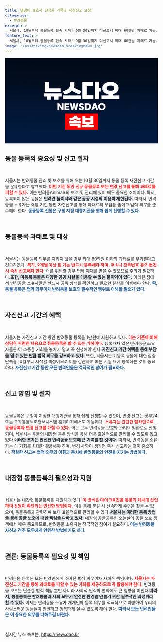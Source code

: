 ```yaml
---
title: 댕댕이 보호자 진정한 가족의 자진신고 요청!
categories:
  - 반려동물
excerpt: >
  서울시, 10월부터 동물등록 단속 시작! 9월 30일까지 미신고시 최대 60만원 과태료 가능. 자진신고 기간 동안엔 과태료 면제! 반려동물 보호를 위한 필수 등록, 지금 바로 확인하세요!
feature_text: >
  서울시, 10월부터 동물등록 단속 시작! 9월 30일까지 미신고시 최대 60만원 과태료 가능. 자진신고 기간 동안엔 과태료 면제! 반려동물 보호를 위한 필수 등록, 지금 바로 확인하세요!
image: '/assets/img/newsdao_breakingnews.jpg'
---
```


<p><img src="/assets/img/newsdao_breakingnews.jpg" alt="ranknews 속보" /></p>

<h2 data-ke-size="size26">동물 등록의 중요성 및 신고 절차</h2>

<p data-ke-size="size16">&nbsp;</p>

<p>서울시는 반려동물 관리 및 보호를 위해 오는 10월 30일까지 동물 등록 자진신고 기간을 운영한다고 발표했다. <b><span style="color: #ee2323;">이번 기간 동안 신규 동물등록 또는 변경 신고를 통해 과태료를 피할 수 있다.</span></b> 이는 반려동Animals의 보호 및 관리에 있어 매우 중요한 조치이다. 특히, 등록되지 않은 동물은 <b><span style="background-color: #21538527;">반려견 놀이터와 같은 공공 시설의 이용이 제한된다.</span></b> 따라서, 반려동물 소유자는 해당 기간 동안 자진신고를 통해 과태료의 부담을 줄이고 법적 의무를 준수해야 한다.<b><span style="color: #1a5490;"> 동물등록 신청은 구청 지정 대행기관을 통해 쉽게 진행할 수 있다.</span></b></p>

<p data-ke-size="size16">&nbsp;</p>

<h2 data-ke-size="size26">동물등록 과태료 및 대상</h2>

<p data-ke-size="size16">&nbsp;</p>

<p>서울시는 동물등록 의무를 지키지 않을 경우 최대 60만원 이하의 과태료를 부과한다고 경고하였다. <b><span style="color: #ee2323;">특히, 2개월 이상 된 개는 반드시 등록해야 하며, 주소나 전화번호 등의 변경 시 즉시 신고해야 한다.</span></b> 이를 위반할 경우 법적 제재를 받을 수 있으므로 주의가 필요하다.<b><span style="background-color: #21538527;">또한, 미등록 동물은 다양한 공공 시설을 이용할 수 없는 불이익이 있다.</span></b> 이러한 점에서 반려동물 소유자들은 반드시 등록 상태를 확인하고 필요한 절차를 이행해야 한다.<b><span style="color: #1a5490;"> 즉, 동물 등록은 법적 의무이자 반려동물 보호의 필수적인 행위로 이해할 필요가 있다.</span></b></p>

<p data-ke-size="size16">&nbsp;</p>

<h2 data-ke-size="size26">자진신고 기간의 혜택</h2>

<p data-ke-size="size16">&nbsp;</p>

<p>서울시는 자진신고 기간 동안 반려동물 등록을 1만원에 지원하고 있다. <b><span style="color: #ee2323;">이는 기존에 비해 상당히 저렴한 비용으로 동물등록을 할 수 있는 기회이다.</span></b> 등록하지 않은 반려동물 소유자들은 이 소중한 기회를 놓치지 말고 꼭 신청해야 한다.<b><span style="background-color: #21538527;">자진신고 기간 혜택을 통해 부담을 덜 수 있는 만큼 법적 의무를 강조하고 있다.</span></b> 또한, 서울시는 미등록 동물에 대한 집중 단속을 10월부터 시작할 예정이므로 이를 감안하여 빠른 시일 내에 등록하는 것이 중요하다.<b><span style="color: #1a5490;"> 자진신고 기간 동안 모든 반려인들은 적극적인 참여가 필요하다.</span></b></p>

<p data-ke-size="size16">&nbsp;</p>

<h2 data-ke-size="size26">신고 방법 및 절차</h2>

<p data-ke-size="size16">&nbsp;</p>

<p>동물등록은 구청이 지정한 대행기관을 통해 쉽게 신청할 수 있으며, 변경 신고는 정부24 또는 국가동물보호정보시스템 홈페이지에서도 가능하다. <b><span style="color: #ee2323;">소유자는 간단한 절차만으로 동물등록과 변경 신고를 마칠 수 있다.</span></b> 이는 모두 반려동물 보호와 관리의 일환으로 진행되며, 서울시는 동물의 내장형 등록 방식을 통해 더욱 효율적으로 관리할 수 있도록 돕고 있다.<b><span style="background-color: #21538527;">이러한 조치는 안전한 반려동물 보호에 큰 기여를 할 것이다.</span></b> 따라서, 반려동물 소유자는 이 기회를 최대한 활용해야 하며, 변경 사항이 생기면 즉시 신고하는 것이 중요하다.<b><span style="color: #1a5490;"> 적절한 신고는 법적 의무의 이행과 동시에 반려동물의 안전을 지키는 방법이다.</span></b></p>

<p data-ke-size="size16">&nbsp;</p>

<h2 data-ke-size="size26">내장형 동물등록의 필요성과 지원</h2>

<p data-ke-size="size16">&nbsp;</p>

<p>서울시는 내장형 동물등록을 지원하고 있다. <b><span style="color: #ee2323;">이 방식은 마이크로칩을 동물의 체내에 삽입하여 신원이 확인되는 안전한 방법이다.</span></b> 이를 통해 분실 시 신속하게 주인을 찾을 수 있으며, 동물등록과 관련하여 보다 효율적으로 관리할 수 있다.<b><span style="background-color: #21538527;">서울시는 이러한 등록 방법을 통해 동물 보호에 대한 책임을 다하고 있다.</span></b> 내장형 동물등록은 오늘날의 동물 보호 정책에서 매우 중요하므로, 반려동물 소유자는 적극적인 참여가 필요하다.<b><span style="color: #1a5490;"> 이는 반려동물 자신과 견주 모두에게 안전한 방법이기도 하다.</span></b></p>

<p data-ke-size="size16">&nbsp;</p>

<h2 data-ke-size="size26">결론: 동물등록의 필요성 및 책임</h2>

<p data-ke-size="size16">&nbsp;</p>

<p>반려동물 등록은 모든 반려인에게 주어진 법적 의무이자 사회적 책임이다. <b><span style="color: #ee2323;">서울시는 자진신고 기간을 통해 과태료를 피할 수 있는 기회를 제공하므로 꼭 활용해야 한다.</span></b> 반려동물 보호는 단순한 법적 책임 뿐만 아니라 사회적 인식의 변화에도 큰 영향을 미친다.<b><span style="background-color: #21538527;">따라서, 동물등록은 반려동물과 사회 모두가 안전한 환경을 만들기 위한 필수적인 과정이라 할 수 있다.</span></b> 이제는 반려동물 소유자 개개인이 등록 의무를 적극적으로 이행하여 우리의 사랑스러운 동물들이 안전하고 행복하게 살 수 있도록 해야 한다.<b><span style="color: #1a5490;"> 따라서 모든 반려인들은 이 중요한 의무를 다해주길 바란다.</span></b></p>

<p data-ke-size="size16">&nbsp;</p>
실시간 뉴스 속보는, <a href="https://newsdao.kr" rel="dofollow">https://newsdao.kr</a>


